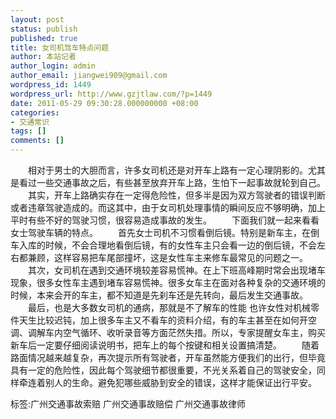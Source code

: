 ```yaml
---
layout: post
status: publish
published: true
title: 女司机驾车特点问题
author: 本站记者
author_login: admin
author_email: jiangwei909@gmail.com
wordpress_id: 1449
wordpress_url: http://www.gzjtlaw.com/?p=1449
date: 2011-05-29 09:30:28.000000000 +08:00
categories:
- 交通常识
tags: []
comments: []
---
```

　　相对于男士的大胆而言，许多女司机还是对开车上路有一定心理阴影的。尤其是看过一些交通事故之后，有些甚至放弃开车上路，生怕下一起事故就轮到自己。　　其实，开车上路确实存在一定得危险性，但多半是因为双方驾驶者的错误判断或者违章驾驶造成的。而这其中，由于女司机处理事情的瞬间反应不够明确，加上平时有些不好的驾驶习惯，很容易造成事故的发生。　　下面我们就一起来看看女士驾驶车辆的特点。　　首先女士司机不习惯看倒后镜。特别是新车主，在倒车入库的时候，不会合理地看倒后镜，有的女性车主只会看一边的倒后镜，不会左右都兼顾，这样容易把车尾部撞坏，这是女性车主来修车最常见的问题之一。　　其次，女司机在遇到交通环境较差容易慌神。在上下班高峰期时常会出现堵车现象，很多女性车主遇到堵车容易慌神。很多女车主在面对各种复杂的交通环境的时候，本来会开的车主，都不知道是先刹车还是先转向，最后发生交通事故。　　最后，也是大多数女司机的通病，那就是不了解车的性能 也许女性对机械零件天生比较迟钝，加上很多车主又不看车的资料介绍，有的车主甚至在如何开空调、调解车内空气循环、收听录音等方面茫然失措。所以，专家提醒女车主，购买新车后一定要仔细阅读说明书，把车上的每个按键和相关设置搞清楚。　　随着路面情况越来越复杂，再次提示所有驾驶者，开车虽然能方便我们的出行，但毕竟具有一定的危险性，因此每个驾驶细节都很重要，不光关系着自己的驾驶安全，同样牵连着别人的生命。避免犯哪些威胁到安全的错误，这样才能保证出行平安。标签:广州交通事故索赔 广州交通事故赔偿 广州交通事故律师
